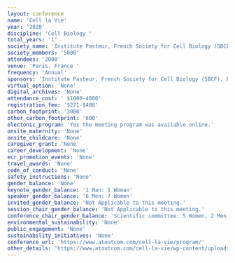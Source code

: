```yaml
---
layout: conference 
name: 'Cell la Vie'
year: '2020'
discipline: 'Cell Biology '
total_years: '1'
society_name: 'Institute Pasteur, French Society for Cell Biology (SBCF), British Society for Cell Biology (BSCB)'
society_members: '5000'
attendees: '2000'
venue: 'Paris, France '
frequency: 'Annual'
sponsors: 'Institute Pasteur, French Society for Cell Biology (SBCF), British Soceity for Cell Biology (BSCB), Journal of Cell Biology, Universite Paris, Investir Lavenir, Olympus, Leica Microsystems, elsevier, The Cpompany of Biologists, GATACA Systems'
virtual_option: 'None'
digital_archives: 'None'
attendance_cost: ' $1000-4000'
registration_fee: '$271-$488'
carbon_footprint: '3000'
other_carbon_footprint: '600'
electonic_program: 'Yes the meeting program was available online.'
onsite_maternity: 'None'
onsite_childcare: 'None'
caregiver_grant: 'None'
career_development: 'None'
ecr_promotion_events: 'None'
travel_awards: 'None'
code_of_conduct: 'None'
safety_instructions: 'None'
gender_balance: 'None'
keynote_gender_balance: '1 Man: 1 Woman'
speaker_gender_balance: '6 Men: 7 Women'
invited_gender_balance: 'Not Applicable to this meeting.'
session_chair_gender_balance: 'Not Applicable to this meeting.'
conference_chair_gender_balance: 'Scientific committee: 5 Women, 2 Men'
environmental_sustainability: 'None'
public_engagement: 'None'
sustainability_initiatives: 'None'
conference_url: 'https://www.atoutcom.com/cell-la-vie/program/'
other_details: 'https://www.atoutcom.com/cell-la-vie/wp-content/uploads/sites/38/2020/02/PROGRAM-CLV.pdf'
---
```

